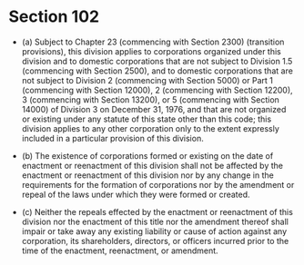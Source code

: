 # Section 102

- (a) Subject to Chapter 23 (commencing with Section 2300) (transition provisions), this division applies to corporations organized under this division and to domestic corporations that are not subject to Division 1.5 (commencing with Section 2500), and to domestic corporations that are not subject to Division 2 (commencing with Section 5000) or Part 1 (commencing with Section 12000), 2 (commencing with Section 12200), 3 (commencing with Section 13200), or 5 (commencing with Section 14000) of Division 3 on December 31, 1976, and that are not organized or existing under any statute of this state other than this code; this division applies to any other corporation only to the extent expressly included in a particular provision of this division.

- (b) The existence of corporations formed or existing on the date of enactment or reenactment of this division shall not be affected by the enactment or reenactment of this division nor by any change in the requirements for the formation of corporations nor by the amendment or repeal of the laws under which they were formed or created.

- (c) Neither the repeals effected by the enactment or reenactment of this division nor the enactment of this title nor the amendment thereof shall impair or take away any existing liability or cause of action against any corporation, its shareholders, directors, or officers incurred prior to the time of the enactment, reenactment, or amendment.